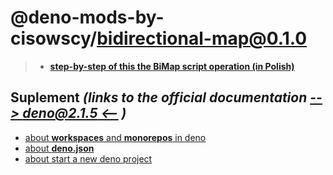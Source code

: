 # @deno-mods-by-cisowscy/bidirectional-map@0.1.0

> - [**step-by-step of this the BiMap script operation (in Polish)**](./main/bidirectional-map.ts._pl_.md)


## Suplement ***(links to the official documentation [--> deno@2.1.5 <--](https://github.com/denoland/deno/tree/v2.1.5) )***

- [about **workspaces** and **monorepos** in deno](https://docs.deno.com/runtime/fundamentals/workspaces/)
- [about **deno.json**](https://docs.deno.com/runtime/fundamentals/configuration/)
- [about start a new deno project](https://docs.deno.com/runtime/reference/cli/init/)

